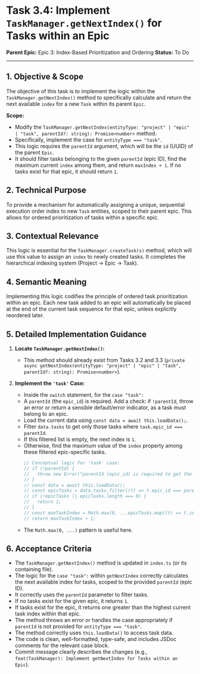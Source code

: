 # Task 3.4: Implement `TaskManager.getNextIndex()` for Tasks within an Epic

**Parent Epic:** Epic 3: Index-Based Prioritization and Ordering
**Status:** To Do

---

## 1. Objective & Scope

The objective of this task is to implement the logic within the `TaskManager.getNextIndex()` method to specifically calculate and return the next available `index` for a new `Task` within its parent `Epic`.

**Scope:**

- Modify the `TaskManager.getNextIndex(entityType: "project" | "epic" | "task", parentId?: string): Promise<number>` method.
- Specifically, implement the case for `entityType === "task"`.
- This logic requires the `parentId` argument, which will be the `id` (UUID) of the parent `Epic`.
- It should filter tasks belonging to the given `parentId` (epic ID), find the maximum current `index` among them, and return `maxIndex + 1`. If no tasks exist for that epic, it should return `1`.

## 2. Technical Purpose

To provide a mechanism for automatically assigning a unique, sequential execution order index to new `Task` entities, scoped to their parent epic. This allows for ordered prioritization of tasks within a specific epic.

## 3. Contextual Relevance

This logic is essential for the `TaskManager.createTask(s)` method, which will use this value to assign an `index` to newly created tasks. It completes the hierarchical indexing system (Project -> Epic -> Task).

## 4. Semantic Meaning

Implementing this logic codifies the principle of ordered task prioritization within an epic. Each new task added to an epic will automatically be placed at the end of the current task sequence for that epic, unless explicitly reordered later.

## 5. Detailed Implementation Guidance

1.  **Locate `TaskManager.getNextIndex()`:**

    - This method should already exist from Tasks 3.2 and 3.3 (`private async getNextIndex(entityType: "project" | "epic" | "task", parentId?: string): Promise<number>`).

2.  **Implement the `'task'` Case:**
    - Inside the `switch` statement, for the `case "task":`
    - A `parentId` (the `epic_id`) is required. Add a check: if `!parentId`, throw an error or return a sensible default/error indicator, as a task must belong to an epic.
    - Load the current data using `const data = await this.loadData();`.
    - Filter `data.tasks` to get only those tasks where `task.epic_id === parentId`.
    - If this filtered list is empty, the next index is `1`.
    - Otherwise, find the maximum value of the `index` property among these filtered epic-specific tasks.
      ```typescript
      // Conceptual logic for 'task' case:
      // if (!parentId) {
      //   throw new Error("parentId (epic_id) is required to get the next task index.");
      // }
      // const data = await this.loadData();
      // const epicTasks = data.tasks.filter((t) => t.epic_id === parentId);
      // if (!epicTasks || epicTasks.length === 0) {
      //   return 1;
      // }
      // const maxTaskIndex = Math.max(0, ...epicTasks.map((t) => t.index));
      // return maxTaskIndex + 1;
      ```
    - The `Math.max(0, ...)` pattern is useful here.

## 6. Acceptance Criteria

- The `TaskManager.getNextIndex()` method is updated in `index.ts` (or its containing file).
- The logic for the `case "task":` within `getNextIndex` correctly calculates the next available index for tasks, scoped to the provided `parentId` (epic ID).
- It correctly uses the `parentId` parameter to filter tasks.
- If no tasks exist for the given epic, it returns `1`.
- If tasks exist for the epic, it returns one greater than the highest current task index within that epic.
- The method throws an error or handles the case appropriately if `parentId` is not provided for `entityType === "task"`.
- The method correctly uses `this.loadData()` to access task data.
- The code is clean, well-formatted, type-safe, and includes JSDoc comments for the relevant case block.
- Commit message clearly describes the changes (e.g., `feat(TaskManager): Implement getNextIndex for Tasks within an Epic`).
